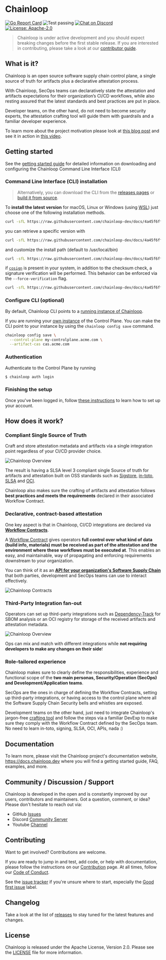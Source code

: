 # Chainloop

[![Go Report Card](https://goreportcard.com/badge/github.com/chainloop-dev/chainloop)](https://goreportcard.com/report/github.com/chainloop-dev/chainloop)
![Test passing](https://github.com/chainloop-dev/chainloop/actions/workflows/test.yml/badge.svg?branch=main)
[![Chat on Discord](https://img.shields.io/discord/1037381970189111326?logo=discord)](https://discord.gg/f7atkaZact)
[![License: Apache-2.0](https://img.shields.io/badge/License-Apache%202.0-blue.svg)](https://github.com/chainloop-dev/chainloop/blob/main/LICENSE.md)

> Chainloop is under active development and you should expect breaking changes before the first stable release.
> If you are interested in contributing, please take a look at our [contributor guide](./CONTRIBUTING.md).

## What is it?

Chainloop is an open source software supply chain control plane, a single source of truth for artifacts plus a declarative attestation process.

With Chainloop, SecOps teams can declaratively state the attestation and artifacts expectations for their organization’s CI/CD workflows, while also resting assured that the latest standards and best practices are put in place.

Developer teams, on the other hand, do not need to become security experts, the attestation crafting tool will guide them with guardrails and a familiar developer experience.

To learn more about the project motivation please look at [this blog post](https://docs.chainloop.dev/blog/introducing-chainloop) and see it in action in [this video](https://docs.chainloop.dev/blog/software-supply-chain-attestation-easy-way#see-it-in-action).

## Getting started

See the [getting started guide](https://docs.chainloop.dev/getting-started/installation#command-line-interface-cli-installation) for detailed information on downloading and configuring the Chainloop Command Line Interface (CLI)

### Command Line Interface (CLI) installation

> Alternatively, you can download the CLI from the [releases pages](https://github.com/chainloop-dev/chainloop/releases) or [build it from source](./CONTRIBUTING.md).

To **install the latest version** for macOS, Linux or Windows (using [WSL](https://learn.microsoft.com/en-us/windows/wsl/install)) just choose one of the following installation methods.

```bash
curl -sfL https://raw.githubusercontent.com/chainloop-dev/docs/4a45f6ffa12bf3cc1d81fd9aa47e3cb17a499b0d/static/install.sh | bash -s
```

you can retrieve a specific version with

```bash
curl -sfL https://raw.githubusercontent.com/chainloop-dev/docs/4a45f6ffa12bf3cc1d81fd9aa47e3cb17a499b0d/static/install.sh | bash -s -- --version v0.8.95
```

and customize the install path (default to /usr/local/bin)

```bash
curl -sfL https://raw.githubusercontent.com/chainloop-dev/docs/4a45f6ffa12bf3cc1d81fd9aa47e3cb17a499b0d/static/install.sh | bash -s -- --path /my-path
```

if [`cosign`](https://docs.sigstore.dev/cosign) is present in your system, in addition to the checksum check, a signature verification will be performed. This behavior can be enforced via the `--force-verification` flag.

```bash
curl -sfL https://raw.githubusercontent.com/chainloop-dev/docs/4a45f6ffa12bf3cc1d81fd9aa47e3cb17a499b0d/static/install.sh | bash -s -- --force-verification
```

### Configure CLI (optional)

By default, Chainloop CLI points to a [running instance of Chainloop](https://docs.chainloop.dev/chainloop-cloud).

If you are running your [own instance](https://github.com/chainloop-dev/chainloop) of the Control Plane. You can make the CLI point to your instance by using the `chainloop config save` command.

```sh
chainloop config save \
  --control-plane my-controlplane.acme.com \
  --artifact-cas cas.acme.com
```

### Authentication

Authenticate to the Control Plane by running

```bash
$ chainloop auth login
```

### Finishing the setup

Once you've been logged in, follow [these instructions](https://docs.chainloop.dev/getting-started/setup) to learn how to set up your account.

## How does it work?

### Compliant Single Source of Truth

Craft and store attestation metadata and artifacts via a single integration point regardless of your CI/CD provider choice.

![Chainloop Overview](./docs/img/overview-1.png)

The result is having a SLSA level 3 compliant single Source of truth for artifacts and attestation built on OSS standards such as [Sigstore](https://www.sigstore.dev/), [in-toto](https://in-toto.io/), [SLSA](https://slsa.dev) and [OCI](https://github.com/opencontainers/image-spec/blob/main/spec.md).

Chainloop also makes sure the crafting of artifacts and attestation follows **best practices and meets the requirements** declared in their associated Workflow Contract.

### Declarative, contract-based attestation

One key aspect is that in Chainloop, CI/CD integrations are declared via [**Workflow Contracts**](https://docs.chainloop.dev/getting-started/workflow-definition#workflow-contracts).

A [Workflow Contract](https://docs.chainloop.dev/reference/operator/contract) gives operators **full control over what kind of data (build info, materials) must be received as part of the attestation and the environment where these workflows must be executed at**. This enables an easy, and maintainable, way of propagating and enforcing requirements downstream to your organization.

You can think of it as an [**API for your organization's Software Supply Chain**](https://docs.chainloop.dev/reference/operator/contract) that both parties, development and SecOps teams can use to interact effectively.

![Chainloop Contracts](./docs/img/overview-3.png)

### Third-Party Integration fan-out

Operators can set up third-party integrations such as [Dependency-Track](https://docs.chainloop.dev/guides/dependency-track) for SBOM analysis or an OCI registry for storage of the received artifacts and attestation metadata.

![Chainloop Overview](./docs/img/overview-2.png)

Ops can mix and match with different integrations while **not requiring developers to make any changes on their side**!

### Role-tailored experience

Chainloop makes sure to clearly define the responsibilities, experience and functional scope of the **two main personas, Security/Operation (SecOps) and Development/Application teams**.

SecOps are the ones in charge of defining the Workflow Contracts, setting up third-party integrations, or having access to the control plane where all the Software Supply Chain Security bells and whistles are exposed.

Development teams on the other hand, just need to integrate Chainloop's jargon-free [crafting tool](https://docs.chainloop.dev/getting-started/attestation-crafting) and follow the steps via a familiar DevExp to make sure they comply with the Workflow Contract defined by the SecOps team. No need to learn in-toto, signing, SLSA, OCI, APIs, nada :)

## Documentation

To learn more, please visit the Chainloop project's documentation website, https://docs.chainloop.dev where you will find a getting started guide, FAQ, examples, and more.

## Community / Discussion / Support

Chainloop is developed in the open and is constantly improved by our users, contributors and maintainers. Got a question, comment, or idea? Please don't hesitate to reach out via:

- GitHub [Issues](https://github.com/chainloop-dev/chainloop/issues)
- Discord [Community Server](https://discord.gg/f7atkaZact)
- Youtube [Channel](https://www.youtube.com/channel/UCISrWrPyR_AFjIQYmxAyKdg)

## Contributing

Want to get involved? Contributions are welcome.

If you are ready to jump in and test, add code, or help with documentation, please follow the instructions on
our [Contribution](CONTRIBUTING.md) page. At all times, follow our [Code of Conduct](./CODE_OF_CONDUCT.md).

See the [issue tracker](https://github.com/chainloop-dev/chainloop/issues) if you're unsure where to start, especially the [Good first issue](https://github.com/chainloop-dev/chainloop/labels/good%20first%20issue) label.

## Changelog

Take a look at the list of [releases](http://github.com/chainloop-dev/chainloop/releases) to stay tuned for the latest features and changes.

## License

Chainloop is released under the Apache License, Version 2.0. Please see the [LICENSE](./LICENSE.md) file for more information.
